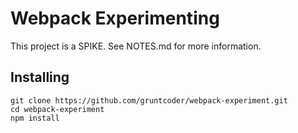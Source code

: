 # Webpack Experimenting

This project is a SPIKE.  See NOTES.md for more information.

## Installing

```
git clone https://github.com/gruntcoder/webpack-experiment.git
cd webpack-experiment
npm install
```

